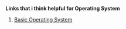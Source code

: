 **Links that i think helpful for Operating System**
1. [Basic Operating System](https://edu.gcfglobal.org/en/computerbasics/understanding-operating-systems/1/) 
